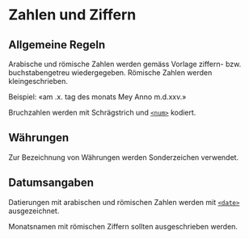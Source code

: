 # Zahlen und Ziffern

## Allgemeine Regeln

Arabische und römische Zahlen werden gemäss Vorlage ziffern- bzw.
buchstabengetreu wiedergegeben. Römische Zahlen werden kleingeschrieben.

Beispiel: «am .x. tag des monats Mey Anno m.d.xxv.»

Bruchzahlen werden mit Schrägstrich und [`<num>`](num.de.md) kodiert.

## Währungen

Zur Bezeichnung von Währungen werden Sonderzeichen verwendet.

## Datumsangaben

Datierungen mit arabischen und römischen Zahlen werden
mit [`<date>`](date.de.md) ausgezeichnet.

Monatsnamen mit römischen Ziffern sollten ausgeschrieben werden.
